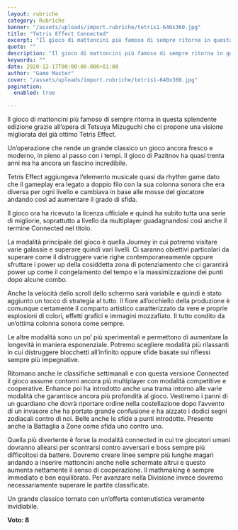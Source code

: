 ```yaml
---
layout: rubriche
category: Rubriche
banner: "/assets/uploads/import.rubriche/tetris1-640x360.jpg"
title: "Tetris Effect Connected"
excerpt: "Il gioco di mattoncini più famoso di sempre ritorna in questa splendente edizione grazie all’opera di Tetsuya Mizuguchi che ci propone una visione migliorata del già ottimo Tetris Effect. Un’operazione che rende un grande classico un gioco ancora fresco e moderno, in pieno al passo con i tempi. Il gioco di Pazitnov ha quasi trenta [&hellip"
quote: ""
description: "Il gioco di mattoncini più famoso di sempre ritorna in questa splendente edizione grazie all’opera di Tetsuya Mizuguchi che ci propone una visione migliorata del già ottimo Tetris Effect. Un’operazione che rende un grande classico un gioco ancora fresco e moderno, in pieno al passo con i tempi. Il gioco di Pazitnov ha quasi trenta [&hellip"
keywords: ""
date: 2020-12-17T00:00:00.000+01:00
author: "Game Master"
cover: "/assets/uploads/import.rubriche/tetris1-640x360.jpg"
pagination:
  enabled: true

---
```


Il gioco di mattoncini più famoso di sempre ritorna in questa splendente edizione grazie all’opera di Tetsuya Mizuguchi che ci propone una visione migliorata del già ottimo Tetris Effect.

Un’operazione che rende un grande classico un gioco ancora fresco e moderno, in pieno al passo con i tempi. Il gioco di Pazitnov ha quasi trenta anni ma ha ancora un fascino incredibile.

Tetris Effect aggiungeva l’elemento musicale quasi da rhythm game dato che il gameplay era legato a doppio filo con la sua colonna sonora che era diversa per ogni livello e cambiava in base alle mosse del giocatore andando così ad aumentare il grado di sfida.

Il gioco ora ha ricevuto la licenza ufficiale e quindi ha subito tutta una serie di migliorie, soprattutto a livello da multiplayer guadagnandosi così anche il termine Connected nel titolo.

La modalità principale del gioco è quella Journey in cui potremo visitare varie galassie e superare quindi vari livelli. Ci saranno obiettivi particolari da superare come il distruggere varie righe contemporaneamente oppure sfruttare i power up della cosiddetta zona di potenziamento che ci garantirà power up come il congelamento del tempo e la massimizzazione dei punti dopo alcune combo.

Anche la velocità dello scroll dello schermo sarà variabile e quindi è stato aggiunto un tocco di strategia al tutto. Il fiore all’occhiello della produzione è comunque certamente il comparto artistico caratterizzato da vere e proprie esplosioni di colori, effetti grafici e immagini mozzafiato. Il tutto condito da un’ottima colonna sonora come sempre.

Le altre modalità sono un po’ più sperimentali e permettono di aumentare la longevità in maniera esponenziale. Potremo scegliere modalità più rilassanti in cui distruggere blocchetti all’infinito oppure sfide basate sui riflessi sempre più impegnative.

Ritornano anche le classifiche settimanali e con questa versione Connected il gioco assume contorni ancora più multiplayer con modalità competitive e cooperative. Enhance poi ha introdotto anche una trama intorno alle varie modalità che garantisce ancora più profondità al gioco. Vestiremo i panni di un guardiano che dovrà riportare ordine nella costellazione dopo l’avvento di un invasore che ha portato grande confusione e ha aizzato i dodici segni zodiacali contro di noi. Belle anche le sfide a punti introdotte. Presente anche la Battaglia a Zone come sfida uno contro uno.

Quella più divertente è forse la modalità connected in cui tre giocatori umani dovranno allearsi per scontrarsi contro avversari e boss sempre più difficoltosi da battere. Dovremo creare linee sempre più lunghe magari andando a inserire mattoncini anche nelle schermate altrui e questo aumenta nettamente il senso di cooperazione. Il mathmaking è sempre immediato e ben equilibrato. Per avanzare nella Divisione invece dovremo necessariamente superare le partite classificate.

Un grande classico tornato con un’offerta contenutistica veramente invidiabile.

**Voto: 8**
